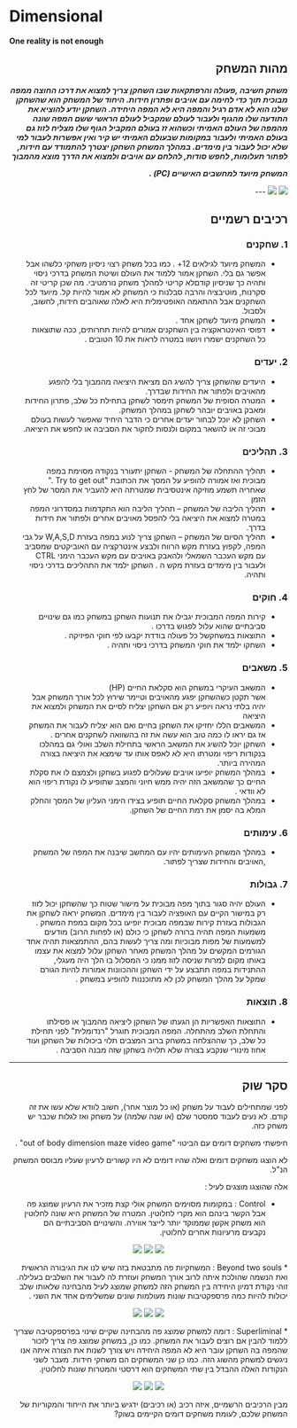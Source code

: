 # Dimensional

**One reality is not enough**

<div dir='rtl' lang='he'>

 ## מהות המשחק

***משחק חשיבה ,פעולה והרפתקאות שבו השחקן צריך למצוא את דרכו החוצה ממפה מבוכית תוך כדי לחימה עם אויבים ופתרון חידות. היחוד של המשחק הוא שהשחקן שלנו הוא לא אדם רגיל והמפה היא לא המפה היחידה. השחקן יודע להוציא את התודעה שלו מהגוף ולעבור לעולם שמקביל לעולם הראשי ששם המפה שונה מהמפה של העולם האמיתי וכשהוא זז בעולם המקביל הגוף שלו מצליח לזוז גם בעולם האמיתי ולעבור במקומות שבעולם האמיתי יש קיר ואין אפשרות לעבור למי שלא יכול לעבור בין מימדים. במהלך המשחק השחקן יצטרך להתמודד עם חידות, לפתור תעלומות, לחפש סודות, להלחם עם אויבים ולמצוא את הדרך מוצא מהמבוך***

 ***המשחק מיועד למחשבים האישיים (PC) .***

   <img src="https://github.com/V-LGame/Dimensional/blob/main/Media/Main1.jpg" />
   <img src="https://raw.githubusercontent.com/V-LGame/Dimensional/main/Media/Other.jpg" />
---


## רכיבים רשמיים

### 1. שחקנים

* המשחק מיועד לגילאים 12+ . כמו בכל משחק רצוי ניסיון משחקי כלשהו אבל אפשר גם בלי. השחקן אמור ללמוד את העולם ושיטת המשחק בדרכי ניסוי ותהיה כך שניסיון קודםלא קריטי למהלך משחק נורמטיבי. מה שכן קריטי זה סקרנות, מוטיבציה והרבה סבלנות כי המשחק לא אמור להיות קל. מיועד לכל השחקנים אבל ההתאמה האופטימלית היא לאלה שאוהבים חידות, לחשוב, ולסבול.
* המשחק מיועד לשחקן אחד .
* דפוסי האינטראקציה בין השחקנים אמורים להיות תחרותים, ככה שתוצאות כל השחקנים ישמרו ויושוו במטרה לראות את 10 הטובים .

### 2. יעדים

* היעדים שהשחקן צריך להשיג הם מציאת היציאה מהמבוך בלי להפגע מהאויבים ולפתור את החידות שבדרך.
* המטרה הסופית של המשחק תימסר לשחקן בתחילת כל שלב, פתרון החידות ומאבק באויבים יובהר לשחקן במהלך המשחק.
* השחקן לא יוכל לבחור יעדים אחרים כי הדבר היחיד שאפשר לעשות בעולם מבוכי זה או להשאר במקום ולנסות לחקור את הסביבה או לחפש את היציאה.

### 3. תהליכים

*  תהליך ההתחלה של המשחק - השחקן יתעורר בנקודה מסוימת במפה מבוכית ואז אמורה להופיע על המסך את הכתובת "Try to get out ." 
 שאחריה תשמע מוזיקה אינטסיבית שמטרתה היא להעביר את המסר של לחץ הזמן 
* תהליך הליבה של המשחק – תהליך הליבה הוא התקדמות במסדרוני המפה במטרה למצוא את היציאה בלי להפסל מאויבים אחרים ולפתור את חידות בדרך.
*   תהליך הסיום של המשחק – השחקן צריך לנוע במפה בעזרת W,A,S,D
   על גבי המפה, לקפוץ בעזרת מקש הרווח ולבצע אינטרקציה עם האוביקטים שמסביב עם מקש העכבר השמאלי ולהאבק באויבים עם מקש העכבר הימני 
   CTRL ולעבור בין מימדים בעזרת מקש ה  . 
  השחקן ילמד את התהליכים בדרכי ניסוי ותהיה.

### 4. חוקים

* קירות המפה המבוכית יגבילו את תנועות השחקן במשחק כמו גם שינויים סביבתיים שהוא עלול לפגוש בדרכו .
* התוצאות במשחקשל כל פעולה בודדת יקבעו לפי חוקי הפיזיקה .
* השחקו ילמד את חוקי המשחק בדרכי ניסוי ותהיה .


### 5. משאבים

* המשאב העיקרי במשחק הוא סקלאת החיים (HP)  
 אשר תקטן כשהשחקן יפגע מהאויבים וטיימר שירוץ לכל אורך המשחק אבל יהיה בלתי נראה ויופיע רק אם השחקן יצליח לסיים את המשחק ולמצוא את היציאה
* המשאבים הללו יחזיקו את השחקן בחיים ואם הוא יצליח לעבור את המשחק אז גם יראו לו כמה טוב הוא עשה את זה בהשוואה לשחקנים אחרים .
*  השחקן יוכל להשיג את המשאב הראשי בתחילת השלב ואולי גם במהלכו בנקודות ריפוי ומטרתו היא לא לאפס אותו עד שימצא את היציאה בצורה המהירה ביותר.
* במהלך המשחק יופיעו אויבים שעלולים לפגוע בשחקן ולצמצם לו את סקלת החיים כך שהמשאב הזה יהיה ממש חיוני והמצב שתופיע לו נקודת ריפוי הוא לא וודאי .
* במהלך המשחק סקלאת החיים תופיע בצידו הימני העליון של המסך והחלק המלא בה יסמן את רמת החיים של השחקן.

### 6. עימותים

* במהלך המשחק העימותים יהיו עם המחשב שיבנה את המפה של המשחק ,האויבים והחידות שצריך לפתור.


### 7. גבולות 

* העולם יהיה סגור בתוך מפה מבוכית על מישור שטוח כך שהשחקן יכול לזוז רק במישור הקיים עם האופציה לעבור בין מימדים.
 המשחק יראה לשחקן את הגבולות בעזרת קירות שבמפה מבוכית יופיעו בכל מקום במפת המשחק .
  משמעות המפה תהיה ברורה לשחקן כי כולם (או לפחות הרוב) מודעים למשמעות של מפות מבוכיות ומה צריך לעשות בהם, ההתמצאות תהיה אחד הגורמים המקשים על מהלך המשחק מאחר השחקן עלול למצוא את עצמו באותו מקום למרות שניסה לזוז ממנו כי המסלול בו הלך היה מעגלי, ההתנידות במפה תתבצע על ידי השחקן וההכוונות אמורות להיות הגורם שמקל על מהלך המשחק לכן לא מתוכננות להופיע במשחק .

### 8. תוצאות

* התוצאות האפשריות הן הגעתו של השחקן ליציאה מהמבוך או פסילתו והתחלת השלב מהתחלה.
 המפה המבוכית תוגרל "רנדומלית" לפני תחילת כל שלב, כך שההצלחה במשחק ברוב המצבים תלוי ביכולות של השחקן ועוד אחוז מינורי שנקבע בצורה שלא תלויה בשחקן שזה מבנה הסביבה .

---

## סקר שוק

לפני שמתחילים לעבוד על משחק (או כל מוצר אחר), חשוב לוודא שלא עשו את זה קודם. לא נעים לעבוד סמסטר שלם (או שנה שלמה) על משחק ואז לגלות שכבר יש משחק כזה. 

חיפשתי משחקים דומים עם הביטוי "out of body dimension maze video game" .

לא הוצגו משחקים דומים ואלה שהיו דומים לא היו קשורים לרעיון שעליו מבוסס המשחק הנ"ל.

אלה שהוצגו מוצגים לעיל :

* Сontrol :
  במקומות מסוימים המשחק אולי קצת מזכיר את הרעיון שמוצג פה אבל הקשר בינהם הוא מקרי לחלוטין. המטרה של המשחק היא שונה לחלוטין הוא משחק אקשן שממוקד יותר לייצר אווירה. והשינויים הסביבתיים הם נקבעים מרעיונות אחרים לחלוטין.
 
 <p align="center">
   <img src="https://github.com/V-LGame/Dimensional/blob/main/Media/Control.jpg" />
   <img src="https://github.com/V-LGame/Dimensional/blob/main/Media/ControlGAMEPLAY11.jpg" />
   <img src="https://raw.githubusercontent.com/V-LGame/Dimensional/main/Media/ControlGAMEPLAY1111.webp" />
 </p>
 * Beyond two souls :
   המשחקיות פה מתבטאת בזה שיש לנו את הגיבורה הראשית ואת הנשמה שהולכת איתה לרוב אורך המשחק ועוזרת לה לעבור את השלבים בעלילה. זוהי נקודת דמיון היחידה בין המשחק הזה למשחק שמוצג לעיל מהבחינה שלאותו שלב יכולות להיות כמה פרספקטיבות שונות מעולמות שונים שמשלימים אחד את השני .
  <p align="center">
   <img src="https://github.com/V-LGame/Dimensional/blob/main/Media/Beyond2S.jpg" />
   <img src="https://github.com/V-LGame/Dimensional/blob/main/Media/Beyond2SGAMEPLAY1.jpg" />
   <img src="https://github.com/V-LGame/Dimensional/blob/main/Media/Beyond2SGAMEPLAY11111.jpg" />
 </p>
 * Superliminal :
 דומה למשחק שמוצג פה מהבחינה שקיים שינוי בפרספקטיבה שצריך ללמוד להבין אם רוצים לעבור את המשחק. כמו כן, במשחק שמוצג פה צריך לזכור שהמפה בה השחקן עובר היא לא המפה היחידה ויש צורך לשנות את הצורה איתה אנו ניגשים למשחק מהשוג הזה. כמו כן שני המשחקים הם משחקי חידות. מעבר לשני הנקודות האלה ההבדל בין שתי המשחקים הוא דרסטי והמטרות שונות לחלוטין.
 <p align="center">
   <img src="https://github.com/V-LGame/Dimensional/blob/main/Media/Superliminal.jpg" />
   <img src="https://raw.githubusercontent.com/V-LGame/Dimensional/main/Media/SuperliminalGAMEPLAY1.webp" />
   <img src="https://github.com/V-LGame/Dimensional/blob/main/Media/SuperliminalGAMEPLAY1.1.jpg" />
 </p>
מבין הרכיבים הרשמיים, 
איזה רכיב (או רכיבים) ידגיש ביותר את הייחוד והמקוריות של המשחק שלכם, לעומת משחקים דומים הקיימים בשוק?


</div>
